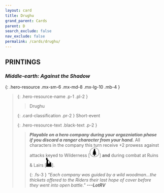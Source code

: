 ```yaml
---
layout: card
title: Drughu
grand_parent: Cards
parent: D
search_exclude: false
nav_exclude: false
permalink: /cards/drughu/
---
```


## PRINTINGS


### _Middle-earth: Against the Shadow_

{: .hero-resource .mx-sm-6 .mx-md-8 .mx-lg-10 .mb-4 }
> {: .hero-resource-name .p-1 .pl-2 }
> > <div class="card-mp"></div>
> > <div class="card-name">Drughu</div>
>
> {: .card-classification .pr-2 }
> Short-event
>
> {: .hero-resource-text .black-text .p-2 }
> > ***Playable on a hero company during your orgazniation phase if you discard a ranger character from your hand.*** All characters in the company this turn receive +2 prowess against attacks keyed to Wilderness \[![](/assets/images/wilderness.svg)] **and** during combat at Ruins & Lairs \[![](/assets/images/ruinlair.svg)]. 
> > 
> > {: .fs-3 } 
> > _“Each company was guided by a wild woodman...the thickets offered to the Riders their last hope of cover before they went into open battle."_ ***---&#65279;LotRV*** 
> 

